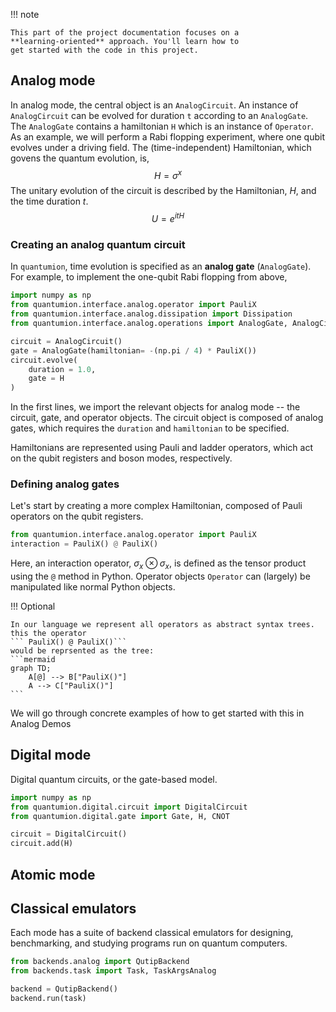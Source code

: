 !!! note

    This part of the project documentation focuses on a
    **learning-oriented** approach. You'll learn how to
    get started with the code in this project.


[//]: # (- Help newcomers with getting started)

[//]: # (- Teach readers about your library by making them)

[//]: # (    write code)

[//]: # (- Inspire confidence through examples that work for)

[//]: # (    everyone, repeatably)

[//]: # (- Give readers an immediate sense of achievement)

[//]: # (- Show concrete examples, no abstractions)

[//]: # (- Provide the minimum necessary explanation)

[//]: # (- Avoid any distractions)


## Analog mode
In analog mode, the central object is an `AnalogCircuit`. An instance of `AnalogCircuit` can be evolved for duration `t` according to an `AnalogGate`. The `AnalogGate` contains a hamiltonian `H` which is an instance of `Operator`. 
As an example, we will perform a Rabi flopping experiment, where one qubit evolves under a driving field.
The (time-independent) Hamiltonian, which govens the quantum evolution, is,
$$
H = \sigma^x
$$
The unitary evolution of the circuit is described by the Hamiltonian, $H$, and the time duration $t$. 
$$
U = e^{i t H}
$$

### Creating an analog quantum circuit
In `quantumion`, time evolution is specified as an **analog gate** (`AnalogGate`).
For example, to implement the one-qubit Rabi flopping from above,
```py
import numpy as np
from quantumion.interface.analog.operator import PauliX
from quantumion.interface.analog.dissipation import Dissipation
from quantumion.interface.analog.operations import AnalogGate, AnalogCircuit

circuit = AnalogCircuit()
gate = AnalogGate(hamiltonian= -(np.pi / 4) * PauliX())
circuit.evolve(
    duration = 1.0,
    gate = H
)
```
In the first lines, we import the relevant objects for analog mode -- the circuit, gate, and operator objects.
The circuit object is composed of analog gates, which requires the `duration` and `hamiltonian` to be specified.

Hamiltonians are represented using Pauli and ladder operators, which act on the qubit registers and boson modes, respectively.

### Defining analog gates
Let's start by creating a more complex Hamiltonian, composed of Pauli operators on the qubit registers.

```py
from quantumion.interface.analog.operator import PauliX
interaction = PauliX() @ PauliX()
``` 
Here, an interaction operator, $\sigma_x \otimes \sigma_x$, 
is defined as the tensor product using the `@` method in Python.
Operator objects `Operator` can (largely) be manipulated like normal Python objects.

!!! Optional

    In our language we represent all operators as abstract syntax trees. this the operator 
    ``` PauliX() @ PauliX()``` 
    would be reprsented as the tree:
    ```mermaid
    graph TD;
        A[@] --> B["PauliX()"]
        A --> C["PauliX()"]
    ```

We will go through concrete examples of how to get started with this in Analog Demos

## Digital mode
Digital quantum circuits, or the gate-based model.
```py
import numpy as np
from quantumion.digital.circuit import DigitalCircuit
from quantumion.digital.gate import Gate, H, CNOT

circuit = DigitalCircuit()
circuit.add(H)
```


## Atomic mode

## Classical emulators
Each mode has a suite of backend classical emulators for designing, 
benchmarking, and studying programs run on quantum computers.

```py
from backends.analog import QutipBackend
from backends.task import Task, TaskArgsAnalog

backend = QutipBackend()
backend.run(task)
```




